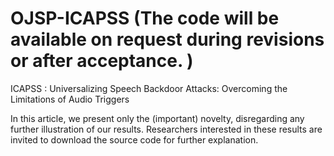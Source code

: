 # OJSP-ICAPSS (The code will be available on request during revisions or after acceptance. )
ICAPSS : Universalizing Speech Backdoor Attacks: Overcoming the Limitations of Audio Triggers

In this article, we present only the (important) novelty, disregarding any further illustration of our results. Researchers interested in these results are invited to download the source code for further explanation. 
